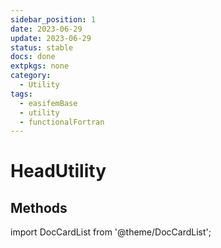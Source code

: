 ```yaml
---
sidebar_position: 1
date: 2023-06-29 
update: 2023-06-29  
status: stable 
docs: done
extpkgs: none
category: 
  - Utility
tags:
  - easifemBase
  - utility
  - functionalFortran
---
```


# HeadUtility

## Methods

import DocCardList from '@theme/DocCardList';

<DocCardList />
